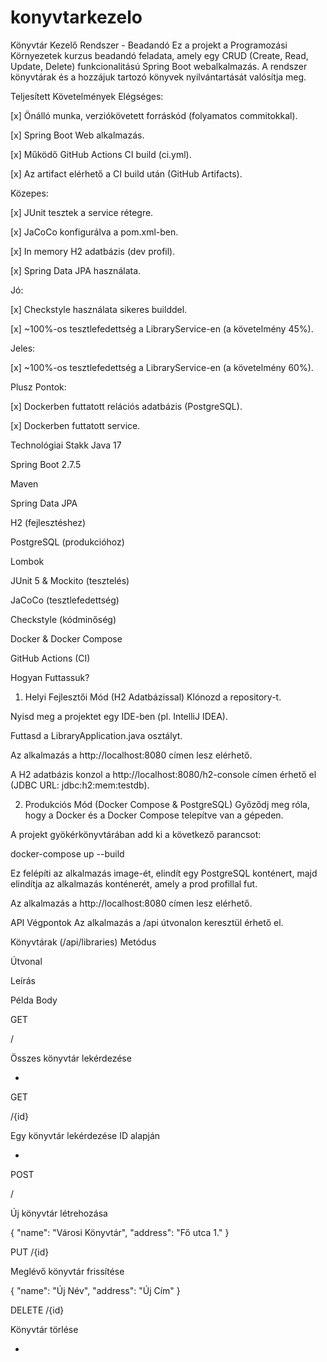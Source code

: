 # konyvtarkezelo
   Könyvtár Kezelő Rendszer - Beadandó
Ez a projekt a Programozási Környezetek kurzus beadandó feladata, amely egy CRUD (Create, Read, Update, Delete) funkcionalitású Spring Boot webalkalmazás. A rendszer könyvtárak és a hozzájuk tartozó könyvek nyilvántartását valósítja meg.

Teljesített Követelmények
Elégséges:

[x] Önálló munka, verziókövetett forráskód (folyamatos commitokkal).

[x] Spring Boot Web alkalmazás.

[x] Működő GitHub Actions CI build (ci.yml).

[x] Az artifact elérhető a CI build után (GitHub Artifacts).

Közepes:

[x] JUnit tesztek a service rétegre.

[x] JaCoCo konfigurálva a pom.xml-ben.

[x] In memory H2 adatbázis (dev profil).

[x] Spring Data JPA használata.

Jó:

[x] Checkstyle használata sikeres builddel.

[x] ~100%-os tesztlefedettség a LibraryService-en (a követelmény 45%).

Jeles:

[x] ~100%-os tesztlefedettség a LibraryService-en (a követelmény 60%).

Plusz Pontok:

[x] Dockerben futtatott relációs adatbázis (PostgreSQL).

[x] Dockerben futtatott service.

Technológiai Stakk
Java 17

Spring Boot 2.7.5

Maven

Spring Data JPA

H2 (fejlesztéshez)

PostgreSQL (produkcióhoz)

Lombok

JUnit 5 & Mockito (tesztelés)

JaCoCo (tesztlefedettség)

Checkstyle (kódminőség)

Docker & Docker Compose

GitHub Actions (CI)

Hogyan Futtassuk?
1. Helyi Fejlesztői Mód (H2 Adatbázissal)
   Klónozd a repository-t.

Nyisd meg a projektet egy IDE-ben (pl. IntelliJ IDEA).

Futtasd a LibraryApplication.java osztályt.

Az alkalmazás a http://localhost:8080 címen lesz elérhető.

A H2 adatbázis konzol a http://localhost:8080/h2-console címen érhető el (JDBC URL: jdbc:h2:mem:testdb).

2. Produkciós Mód (Docker Compose & PostgreSQL)
   Győződj meg róla, hogy a Docker és a Docker Compose telepítve van a gépeden.

A projekt gyökérkönyvtárában add ki a következő parancsot:

docker-compose up --build

Ez felépíti az alkalmazás image-ét, elindít egy PostgreSQL konténert, majd elindítja az alkalmazás konténerét, amely a prod profillal fut.

Az alkalmazás a http://localhost:8080 címen lesz elérhető.

API Végpontok
Az alkalmazás a /api útvonalon keresztül érhető el.

Könyvtárak (/api/libraries)
Metódus

Útvonal

Leírás

Példa Body

GET

/

Összes könyvtár lekérdezése

-

GET

/{id}

Egy könyvtár lekérdezése ID alapján

-

POST

/

Új könyvtár létrehozása

{ "name": "Városi Könyvtár", "address": "Fő utca 1." }

PUT /{id}

Meglévő könyvtár frissítése

{ "name": "Új Név", "address": "Új Cím" }

DELETE /{id}

Könyvtár törlése

-
